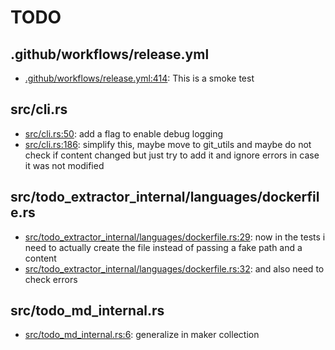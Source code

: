# TODO
## .github/workflows/release.yml
* [.github/workflows/release.yml:414](.github/workflows/release.yml#L414): This is a smoke test

## src/cli.rs
* [src/cli.rs:50](src/cli.rs#L50): add a flag to enable debug logging
* [src/cli.rs:186](src/cli.rs#L186): simplify this, maybe move to git_utils and maybe do not check if content changed but just try to add it and ignore errors in case it was not modified

## src/todo_extractor_internal/languages/dockerfile.rs
* [src/todo_extractor_internal/languages/dockerfile.rs:29](src/todo_extractor_internal/languages/dockerfile.rs#L29): now in the tests i need to actually create the file instead of passing a fake path and a content
* [src/todo_extractor_internal/languages/dockerfile.rs:32](src/todo_extractor_internal/languages/dockerfile.rs#L32): and also need to check errors

## src/todo_md_internal.rs
* [src/todo_md_internal.rs:6](src/todo_md_internal.rs#L6): generalize in maker collection
